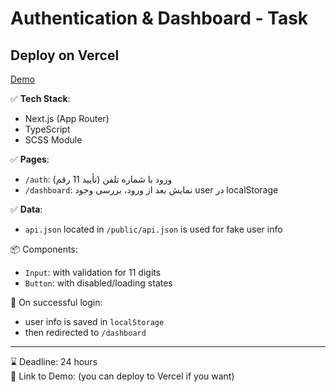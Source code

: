 # Authentication & Dashboard - Task

## Deploy on Vercel

[Demo](https://task-1h1u.vercel.app/auth) 

✅ **Tech Stack**:  
- Next.js (App Router)  
- TypeScript  
- SCSS Module  

✅ **Pages**:
- `/auth`: ورود با شماره تلفن (تأیید 11 رقم)
- `/dashboard`: نمایش بعد از ورود، بررسی وجود user در localStorage

✅ **Data**:
- `api.json` located in `/public/api.json` is used for fake user info

📦 Components:
- `Input`: with validation for 11 digits
- `Button`: with disabled/loading states

📍 On successful login:
- user info is saved in `localStorage`
- then redirected to `/dashboard`

---

⌛ Deadline: 24 hours  
🔗 Link to Demo: (you can deploy to Vercel if you want)  



